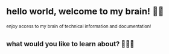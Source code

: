 # <sub>hello world, welcome to my brain! 👋🏻</sub>
<sub>enjoy access to my brain of technical information and documentation!</sub>
## <sub>what would you like to learn about? 🙋🏻‍♀️</sub>


